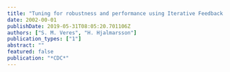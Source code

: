 ```yaml
---
title: "Tuning for robustness and performance using Iterative Feedback Tuning"
date: 2002-00-01
publishDate: 2019-05-31T08:05:20.701106Z
authors: ["S. M. Veres", "H. Hjalmarsson"]
publication_types: ["1"]
abstract: ""
featured: false
publication: "*CDC*"
---
```


